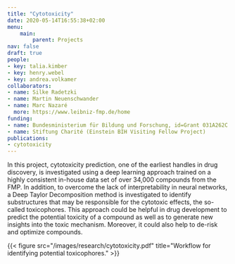 ```yaml
---
title: "Cytotoxicity"
date: 2020-05-14T16:55:38+02:00
menu:
    main:
        parent: Projects
nav: false
draft: true
people:
- key: talia.kimber
- key: henry.webel
- key: andrea.volkamer
collaborators:
- name: Silke Radetzki
- name: Martin Neuenschwander
- name: Marc Nazaré
  more: https://www.leibniz-fmp.de/home
funding:
- name: Bundesministerium für Bildung und Forschung, id=Grant 031A262C
- name: Stiftung Charité (Einstein BIH Visiting Fellow Project)
publications:
- cytotoxicity
---
```


In this project, cytotoxicity prediction, one of the earliest handles in drug discovery, is investigated using a deep learning approach trained on a highly consistent in-house data set of over 34,000 compounds from the FMP.
In addition, to overcome the lack of interpretability in neural networks, a Deep Taylor Decomposition method is investigated to identify substructures that may be responsible for the cytotoxic effects, the so-called toxicophores. This approach could be helpful in drug development to predict the potential toxicity of a compound as well as to generate new insights into the toxic mechanism. Moreover, it could also help to de-risk and optimize compounds.

{{< figure src="/images/research/cytotoxicity.pdf" title="Workflow for identifying potential toxicophores." >}}


